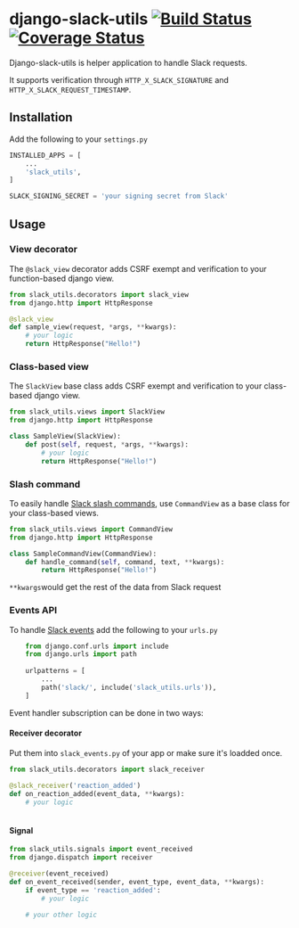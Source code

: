 # django-slack-utils [![Build Status](https://travis-ci.com/startmatter/django-slack-utils.svg?branch=master)](https://travis-ci.com/startmatter/django-slack-utils) [![Coverage Status](https://coveralls.io/repos/github/startmatter/django-slack-utils/badge.svg?branch=master)](https://coveralls.io/github/startmatter/django-slack-utils?branch=master)

Django-slack-utils is helper application to handle Slack requests. 

It supports verification through `HTTP_X_SLACK_SIGNATURE` and `HTTP_X_SLACK_REQUEST_TIMESTAMP`.

## Installation
Add the following to your `settings.py`
```python
INSTALLED_APPS = [
    ...
    'slack_utils',
]

SLACK_SIGNING_SECRET = 'your signing secret from Slack'

```

## Usage

### View decorator
The `@slack_view` decorator adds CSRF exempt and verification to your function-based django view.

```python
from slack_utils.decorators import slack_view
from django.http import HttpResponse

@slack_view
def sample_view(request, *args, **kwargs):
    # your logic
    return HttpResponse("Hello!")

```


### Class-based view
The `SlackView`  base class adds CSRF exempt and verification to your class-based django view.

```python
from slack_utils.views import SlackView
from django.http import HttpResponse

class SampleView(SlackView):
    def post(self, request, *args, **kwargs):
        # your logic
        return HttpResponse("Hello!")

```

### Slash command
To easily handle [Slack slash commands](https://api.slack.com/slash-commands), use `CommandView` as a base class for your class-based views.

```python
from slack_utils.views import CommandView
from django.http import HttpResponse

class SampleCommandView(CommandView):
    def handle_command(self, command, text, **kwargs):
        return HttpResponse("Hello!")
```

`**kwargs`would get the rest of the data from Slack request

### Events API

To handle [Slack events](https://api.slack.com/events-api) add the following to your `urls.py`
```python
    from django.conf.urls import include
    from django.urls import path
    
    urlpatterns = [
        ...
        path('slack/', include('slack_utils.urls')),
    ]

```

Event handler subscription can be done in two ways:

#### Receiver decorator
Put them into `slack_events.py` of your app or make sure it's loadded once. 
```python
from slack_utils.decorators import slack_receiver

@slack_receiver('reaction_added')
def on_reaction_added(event_data, **kwargs):
    # your logic 
 
```

#### Signal

```python
from slack_utils.signals import event_received
from django.dispatch import receiver

@receiver(event_received)
def on_event_received(sender, event_type, event_data, **kwargs):
    if event_type == 'reaction_added':
        # your logic 

    # your other logic 
 
```
